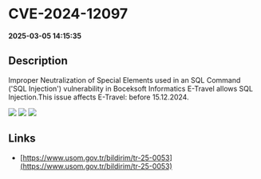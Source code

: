 # CVE-2024-12097

**2025-03-05 14:15:35**

## Description
Improper Neutralization of Special Elements used in an SQL Command ('SQL Injection') vulnerability in Boceksoft Informatics E-Travel allows SQL Injection.This issue affects E-Travel: before 15.12.2024.

![](https://img.shields.io/static/v1?label=Score&message=9.8&color=red)
![](https://img.shields.io/static/v1?label=Severity&message=CRITICAL&color=red)
![](https://img.shields.io/static/v1?label=CWE&message=SQL&color=green)

## Links
- [https://www.usom.gov.tr/bildirim/tr-25-0053](https://www.usom.gov.tr/bildirim/tr-25-0053)
